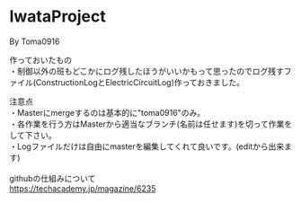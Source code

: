 # IwataProject

By Toma0916

作っておいたもの          
・制御以外の班もどこかにログ残したほうがいいかもって思ったのでログ残すファイル(ConstructionLogとElectricCircuitLog)作っておきました。       
           
注意点  
・Masterにmergeするのは基本的に"toma0916"のみ。     
・各作業を行う方はMasterから適当なブランチ(名前は任せます)を切って作業をして下さい。          
・Logファイルだけは自由にmasterを編集してくれて良いです。(editから出来ます)                   
                   
githubの仕組みについて  
https://techacademy.jp/magazine/6235  
  
  
  
